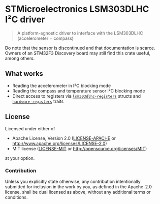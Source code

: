 # STMicroelectronics LSM303DLHC I²C driver

> A platform-agnostic driver to interface with the LSM303DLHC (accelerometer + compass)

Do note that the sensor is discontinued and that documentation is scarce. Owners of an STM32F3 Discovery
board may still find this crate useful, among others.

## What works

- Reading the accelerometer in I²C blocking mode
- Reading the compass and temperature sensor I²C blocking mode
- Direct access to registers via [`lsm303dlhc-registers`] structs and [`hardware-registers`] traits

## License

Licensed under either of

- Apache License, Version 2.0 ([LICENSE-APACHE](LICENSE-APACHE) or
  http://www.apache.org/licenses/LICENSE-2.0)
- MIT license ([LICENSE-MIT](LICENSE-MIT) or http://opensource.org/licenses/MIT)

at your option.

### Contribution

Unless you explicitly state otherwise, any contribution intentionally submitted for inclusion in the
work by you, as defined in the Apache-2.0 license, shall be dual licensed as above, without any
additional terms or conditions.

[`lsm303dlhc-registers`]: https://crates.io/crates/lsm303dlhc-registers

[`hardware-registers`]: https://crates.io/crates/hardware-registers

